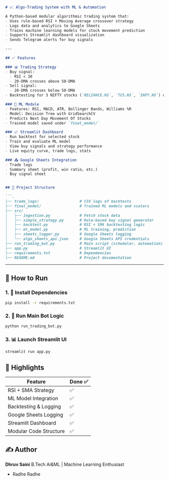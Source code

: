 
```markdown
# 📈 Algo-Trading System with ML & Automation

A Python-based modular algorithmic trading system that:
- Uses rule-based RSI + Moving Average crossover strategy
- Logs data and analytics to Google Sheets
- Trains machine learning models for stock movement prediction
- Supports Streamlit dashboard visualization
- Sends Telegram alerts for buy signals

---

## ✅ Features

### 📊 Trading Strategy
- Buy signal:
  - RSI < 30
  - 20-DMA crosses above 50-DMA
- Sell signal:
  - 20-DMA crosses below 50-DMA
- Backtesting for 3 NIFTY stocks (`RELIANCE.NS`, `TCS.NS`, `INFY.NS`) using `backtesting.py`

### 🧠 ML Module
- Features: RSI, MACD, ATR, Bollinger Bands, Williams %R
- Model: Decision Tree with GridSearchCV
- Predicts Next Day Movement Of Stocks
- Trained model saved under `final_model/`

### 📈 Streamlit Dashboard
- Run backtest for selected stock
- Train and evaluate ML model
- View buy signals and strategy performance
- Live equity curve, trade logs, stats

### 📤 Google Sheets Integration
- Trade logs
- Summary sheet (profit, win ratio, etc.)
- Buy signal sheet


## 📁 Project Structure

```.
├── trade_logs/                  # CSV logs of backtests
├── final_model/                 # Trained ML models and scalers
├── src/
│   ├── ingestion.py             # Fetch stock data
│   ├── simple_strategy.py       # Rule-based buy signal generator
│   ├── backtest.py              # RSI + SMA backtesting logic
│   ├── ml_model.py              # ML training, prediction
│   ├── sheets_logger.py         # Google Sheets logging
│   └── algo_sheets_api.json     # Google Sheets API credentials
├── run_trading_bot.py           # Main script (scheduler, automation)
├── app.py                       # Streamlit UI
├── requirements.txt             # Dependencies
├── README.md                    # Project documentation

````

---

## 🚀 How to Run

### 1. 🔧 Install Dependencies

```bash
pip install -r requirements.txt
````

### 2. 🧪 Run Main Bot Logic

```bash
python run_trading_bot.py
```

### 3. 📊 Launch Streamlit UI

```bash
streamlit run app.py
```



## 📌 Highlights

| Feature                | Done ✅ |
| ---------------------- | ------ |
| RSI + SMA Strategy     | ✅      |
| ML Model Integration   | ✅      |
| Backtesting & Logging  | ✅      |
| Google Sheets Logging  | ✅      |
| Streamlit Dashboard    | ✅      |
| Modular Code Structure | ✅      |


## ✍️ Author

**Dhruv Saini**
B.Tech Ai&ML | Machine Learning Enthusiast

- Radhe Radhe 

```

